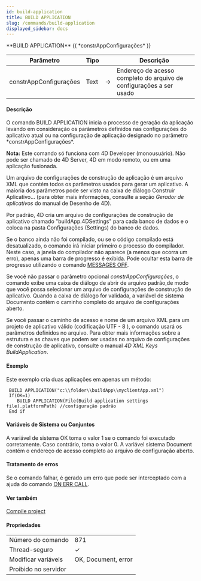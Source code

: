 ```yaml
---
id: build-application
title: BUILD APPLICATION
slug: /commands/build-application
displayed_sidebar: docs
---
```


<!--REF #_command_.BUILD APPLICATION.Syntax-->**BUILD APPLICATION** {( *constrAppConfigurações* )}<!-- END REF-->
<!--REF #_command_.BUILD APPLICATION.Params-->
| Parâmetro | Tipo |  | Descrição |
| --- | --- | --- | --- |
| constrAppConfigurações | Text | &#8594;  | Endereço de acesso completo do arquivo de configurações a ser usado |

<!-- END REF-->

#### Descrição 

<!--REF #_command_.BUILD APPLICATION.Summary-->O comando BUILD APPLICATION inicia o processo de geração da aplicação levando em consideração os parâmetros definidos nas configurações do aplicativo atual ou na configuração de aplicação designado no parâmetro *constrAppConfigurações*.<!-- END REF-->   
  
**Nota:** Este comando só funciona com 4D Developer (monousuário). Não pode ser chamado de 4D Server, 4D em modo remoto, ou em uma aplicação fusionada. 

  
Um arquivo de configurações de construção de aplicação é um arquivo XML que contém todos os parâmetros usados para gerar um aplicativo. A maioria dos parâmetros pode ser visto na caixa de diálogo Construir Aplicativo... (para obter mais informações, consulte a seção *Gerador de aplicativos* do manual de Desenho de 4D).  
  
Por padrão, 4D cria um arquivo de configurações de construção de aplicativo chamado "buildApp.4DSettings" para cada banco de dados e o coloca na pasta Configurações (Settings) do banco de dados.

Se o banco ainda não foi compilado, ou se o código compilado está desatualizado, o comando irá iniciar primeiro o processo do compilador. Neste caso, a janela do compilador não aparece (a menos que ocorra um erro), apenas uma barra de progresso é exibida. Pode ocultar esta barra de progresso utilizando o comando [MESSAGES OFF](messages-off.md).

Se você não passar o parâmetro opcional *constrAppConfigurações*, o comando exibe uma caixa de diálogo de abrir de arquivo padrão,de modo que você possa selecionar um arquivo de configurações de construção de aplicativo. Quando a caixa de diálogo for validada, a variável de sistema Documento contém o caminho completo do arquivo de configurações aberto. 

Se você passar o caminho de acesso e nome de um arquivo XML para um projeto de aplicativo válido (codificação UTF - 8 ), o comando usará os parâmetros definidos no arquivo. Para obter mais informações sobre a estrutura e as chaves que podem ser usadas no arquivo de configurações de construção de aplicativo, consulte o manual *4D XML Keys BuildApplication*.
  
  
#### Exemplo 

Este exemplo cria duas aplicações em apenas um método:

```4d
 BUILD APPLICATION("c:\\folder\\buildApp\\myclientApp.xml")
 If(OK=1)
    BUILD APPLICATION(File(Build application settings file).platformPath) //configuração padrão
 End if
```

#### Variáveis de Sistema ou Conjuntos 

A variável de sistema OK toma o valor 1 se o comando foi executado corretamente. Caso contrário, toma o valor 0\. A variável sistema Document contém o endereço de acesso completo ao arquivo de configuração aberto.

#### Tratamento de erros 

Se o comando falhar, é gerado um erro que pode ser interceptado com a ajuda do comando [ON ERR CALL](on-err-call.md "ON ERR CALL").

#### Ver também 

[Compile project ](compile-project.md)  

#### Propriedades
|  |  |
| --- | --- |
| Número do comando | 871 |
| Thread-seguro | &check; |
| Modificar variáveis | OK, Document, error |
| Proibido no servidor ||


